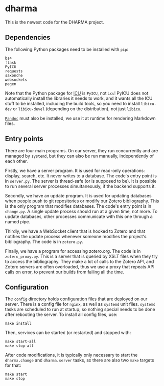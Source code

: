 # dharma

This is the newest code for the DHARMA project.

## Dependencies

The following Python packages need to be installed with `pip`:

	bs4
	flask
	PyICU
	requests
	saxonche
	websockets
	pegen

Note that the Python package for [ICU](https://icu.unicode.org/) is `PyICU`, not
`icu`! PyICU does not automatically install the libraries it needs to work, and
it wants all the ICU stuff to be installed, including the build tools, so you
need to install `libicu-dev` or `libicu-devel` (depending on the distribution),
not just `libicu`.

[`Pandoc`](https://pandoc.org) must also be installed, we use it at runtime
for rendering Markdown files.

##  Entry points

There are four main programs. On our server, they run concurrently and are
managed by `systemd`, but they can also be run manually, independently of
each other.

Firstly, we have a server program. It is used for read-only operations: display,
search, etc. It never writes to a database. The code's entry point is in
`server.py`. The server is thread-safe (or is supposed to be). It is possible to
run several server processes simultaneously, if the backend supports it.

Secondly, we have an update program. It is used for updating databases when
people push to git repositories or modify our Zotero bibliography. This is the
only program that modifies databases. The code's entry point is in `change.py`.
A single update process should run at a given time, not more. To update
databases, other processes communicate with this one through a named pipe.

Thirdly, we have a WebSocket client that is hooked to Zotero and that notifies
the update process whenever someone modifies the project's bibliography. The
code is in `zotero.py`.

Finally, we have a program for accessing zotero.org. The code is in
`zotero_proxy.py`. This is a server that is queried by XSLT files when they try
to access the bibliography. They make a lot of calls to the Zotero API, and
Zotero servers are often overloaded, thus we use a proxy that repeats API calls
on error, to prevent our builds from failing all the time.

## Configuration

The `config` directory holds configuration files that are deployed on our
server. There is a config file for `nginx`, as well as `systemd` unit files.
`systemd` tasks are scheduled to run at startup, so nothing special needs to
be done after rebooting the server. To install all config files, use:

	make install

Then, services can be started (or restarted) and stopped with:

	make start-all
	make stop-all

After code modifications, it is typically only necessary to start the
`dharma.change` and `dharma.server` tasks, so there are also two `make` targets
for that:

	make start
	make stop
